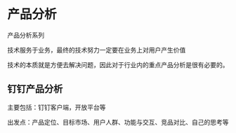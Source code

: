 # 产品分析

产品分析系列

技术服务于业务，最终的技术努力一定要在业务上对用户产生价值

技术的本质就是方便去解决问题，因此对于行业内的重点产品分析是很有必要的。

## 钉钉产品分析

主要包括：钉钉客户端，开放平台等

出发点：产品定位、目标市场、用户人群、功能与交互、竞品对比、自己的思考等